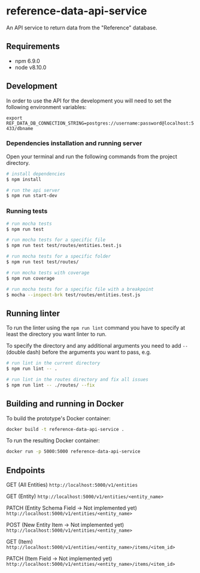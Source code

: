 # reference-data-api-service

An API service to return data from the "Reference" database.

## Requirements

*   npm 6.9.0
*   node v8.10.0

## Development

In order to use the API for the development you will need to set the following environment variables:

`export REF_DATA_DB_CONNECTION_STRING=postgres://username:password@localhost:5433/dbname`

### Dependencies installation and running server
Open your terminal and run the following commands from the project directory.

```bash
# install dependencies
$ npm install

# run the api server
$ npm run start-dev
```

### Running tests

```bash
# run mocha tests
$ npm run test

# run mocha tests for a specific file
$ npm run test test/routes/entities.test.js

# run mocha tests for a specific folder
$ npm run test test/routes/

# run mocha tests with coverage
$ npm run coverage

# run mocha tests for a specific file with a breakpoint
$ mocha --inspect-brk test/routes/entities.test.js
```

## Running linter

To run the linter using the `npm run lint` command you have to specify at least the directory you want linter to run.

To specify the directory and any additional arguments you need to add `--` (double dash) before the arguments you want to pass, e.g.
```bash
# run lint in the current directory
$ npm run lint -- .

# run lint in the routes directory and fix all issues
$ npm run lint -- ./routes/ --fix
```

## Building and running in Docker

To build the prototype's Docker container:

```bash
docker build -t reference-data-api-service .
```

To run the resulting Docker container:

```bash
docker run -p 5000:5000 reference-data-api-service
```

## Endpoints
GET (All Entities)
`http://localhost:5000/v1/entities`

GET (Entity)
`http://localhost:5000/v1/entities/<entity_name>`

PATCH (Entity Schema Field -> Not implemented yet)
`http://localhost:5000/v1/entities/<entity_name>`

POST (New Entity Item -> Not implemented yet)
`http://localhost:5000/v1/entities/<entity_name>`

GET (Item)
`http://localhost:5000/v1/entities/<entity_name>/items/<item_id>`

PATCH (Item Field -> Not implemented yet)
`http://localhost:5000/v1/entities/<entity_name>/items/<item_id>`
